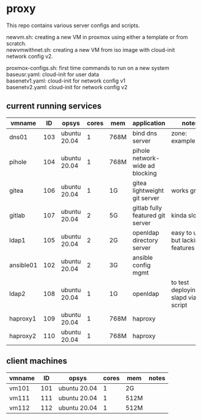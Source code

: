 # proxy
This repo contains various server configs and scripts.

newvm.sh: creating a new VM in proxmox using either a template or from scratch.  
newvmwithnet.sh: creating a new VM from iso image with cloud-init network config v2.

proxmox-configs.sh: first time commands to run on a new system  
baseusr.yaml: cloud-init for user data  
basenetv1.yaml: cloud-init for network config v1  
basenetv2.yaml: cloud-init for network config v2

## current running services

| vmname | ID | opsys | cores | mem | application | notes |
|---|---|---|---|---|---|---|
| dns01 | 103 | ubuntu 20.04 | 1 | 768M | bind dns server | zone: example.com |
| pihole | 104 | ubuntu 20.04 | 1 | 768M | pihole network-wide ad blocking |  |
| gitea | 106 | ubuntu 20.04 | 1 | 1G | gitea lightweight git server | works great |
| gitlab | 107 | ubuntu 20.04 | 2 | 5G | gitlab fully featured git server | kinda slow |
| ldap1 | 105 | ubuntu 20.04 | 2 | 2G | openldap directory server | easy to use but lacking in features |
| ansible01 | 102 | ubuntu 20.04 | 2 | 3G | ansible config mgmt |  |
| ldap2 | 108 | ubuntu 20.04 | 1 | 1G | openldap | to test deploying slapd via script |
| haproxy1 | 109 | ubuntu 20.04 | 1 | 768M | haproxy |  |
| haproxy2 | 110 | ubuntu 20.04 | 1 | 768M | haproxy |  |

## client machines

| vmname | ID | opsys | cores | mem | notes |
|---|---|---|---|---|---|
| vm101 | 101 | ubuntu 20.04 | 1 | 2G |  |
| vm111 | 111 | ubuntu 20.04 | 1 | 512M |  |
| vm112 | 112 | ubuntu 20.04 | 1 | 512M |  |
